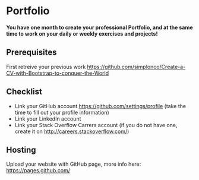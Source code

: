 # Portfolio

**You have one month to create your professional Portfolio, and at the same time to work on your daily or weekly exercises and projects!**

## Prerequisites

First retreive your previous work
https://github.com/simplonco/Create-a-CV-with-Bootstrap-to-conquer-the-World

## Checklist

* Link your GitHub account https://github.com/settings/profile (take the time to fill out your profile information)
* Link your LinkedIn account
* Link your Stack Overflow Carrers account (if you do not have one, create it on http://careers.stackoverflow.com/)

## Hosting

Upload your website with GitHub page, more info here:
https://pages.github.com/
